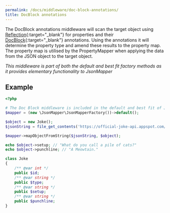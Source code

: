 ```yaml
---
permalink: /docs/middleware/doc-block-annotations/  
title: DocBlock annotations  
---
```


The DocBlock annotations middleware will scan the target object using [Reflection](https://www.php.net/manual/en/intro.reflection.php){:target="_blank"}
for properties and their [DocBlock](https://docs.phpdoc.org/guide/references/phpdoc/index.html){:target="_blank"}  annotations. 
Using the annotations it will determine the property type and amend these results to the property map.
The property map is utilised by the PropertyMapper when applying the data from the JSON object to the target object. 

_This middleware is part of both the default and best fit factory methods as it provides elementary functionality to JsonMapper_

## Example
```php
<?php

# The Doc Block middleware is included in the default and best fit of JsonMapper.
$mapper = (new \JsonMapper\JsonMapperFactory())->default();

$object = new Joke();
$jsonString = file_get_contents('https://official-joke-api.appspot.com/jokes/random');

$mapper->mapObjectFromString($jsonString, $object);

echo $object->setup; // "What do you call a pile of cats?"
echo $object->punchline; // "A Meowtain."

class Joke
{
    /** @var int */
    public $id;
    /** @var string */
    public $type;
    /** @var string */
    public $setup;
    /** @var string */
    public $punchline;
}
```
